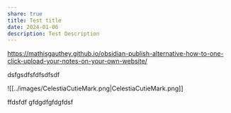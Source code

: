 ```yaml
---
share: true
title: Test title
date: 2024-01-06
description: Test Description
---
```


https://mathisgauthey.github.io/obsidian-publish-alternative-how-to-one-click-upload-your-notes-on-your-own-website/

dsfgsdfsfdfsdfsdf

![[../images/CelestiaCutieMark.png|CelestiaCutieMark.png]]

ffdsfdf
gfdgdfgfdgfdsf
